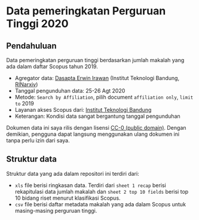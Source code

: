 # Data pemeringkatan Perguruan Tinggi 2020

## Pendahuluan
Data pemeringkatan perguruan tinggi berdasarkan jumlah makalah yang ada dalam daftar Scopus tahun 2019.

- Agregator data: [Dasapta Erwin Irawan](https://orcid.org/0000-0002-1526-0863) (Institut Teknologi Bandung, [RINarxiv](rinarxiv.lipi.go.id))
- Tanggal pengunduhan data:	25-26 Agt 2020	
- Metode:	`Search by Affiliation`, pilih document `affiliation only`, `limit to` 2019	
- Layanan akses Scopus dari:	[Institut Teknologi Bandung](itb.ac.id) 
- Keterangan:	Kondisi data sangat bergantung tanggal pengunduhan

Dokumen data ini saya rilis dengan lisensi [CC-0 (public domain)](https://creativecommons.org/share-your-work/public-domain/cc0/).
Dengan demikian, pengguna dapat langsung menggunakan ulang dokumen ini tanpa perlu izin dari saya. 

## Struktur data

Struktur data yang ada dalam repositori ini terdiri dari:
- `xls` file berisi ringkasan data. Terdiri dari `sheet 1 recap` berisi rekapitulasi data jumlah makalah dan `sheet 2 top 10 fields` berisi top 10 bidang riset menurut klasifikasi Scopus.
- `csv` file berisi daftar metadata makalah yang ada dalam Scopus untuk masing-masing perguruan tinggi.
